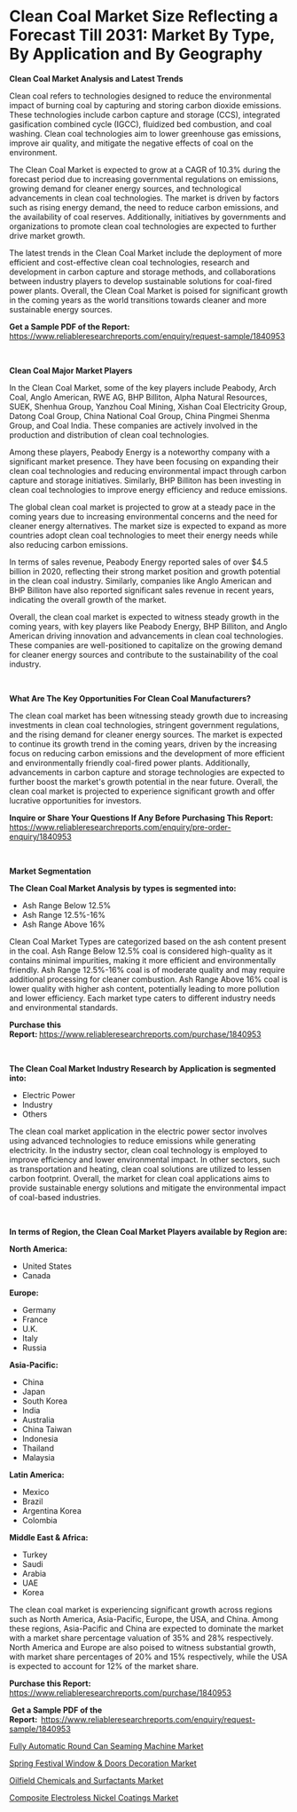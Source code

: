 <p><h1>Clean Coal Market Size Reflecting a Forecast Till 2031: Market By Type, By Application and By Geography</h1></p><p><strong>Clean Coal Market Analysis and Latest Trends</strong></p>
<p><p>Clean coal refers to technologies designed to reduce the environmental impact of burning coal by capturing and storing carbon dioxide emissions. These technologies include carbon capture and storage (CCS), integrated gasification combined cycle (IGCC), fluidized bed combustion, and coal washing. Clean coal technologies aim to lower greenhouse gas emissions, improve air quality, and mitigate the negative effects of coal on the environment.</p><p>The Clean Coal Market is expected to grow at a CAGR of 10.3% during the forecast period due to increasing governmental regulations on emissions, growing demand for cleaner energy sources, and technological advancements in clean coal technologies. The market is driven by factors such as rising energy demand, the need to reduce carbon emissions, and the availability of coal reserves. Additionally, initiatives by governments and organizations to promote clean coal technologies are expected to further drive market growth.</p><p>The latest trends in the Clean Coal Market include the deployment of more efficient and cost-effective clean coal technologies, research and development in carbon capture and storage methods, and collaborations between industry players to develop sustainable solutions for coal-fired power plants. Overall, the Clean Coal Market is poised for significant growth in the coming years as the world transitions towards cleaner and more sustainable energy sources.</p></p>
<p><strong>Get a Sample PDF of the Report:&nbsp;</strong> <a href="https://www.reliableresearchreports.com/enquiry/request-sample/1840953">https://www.reliableresearchreports.com/enquiry/request-sample/1840953</a></p>
<p>&nbsp;</p>
<p><strong>Clean Coal Major Market Players</strong></p>
<p><p>In the Clean Coal Market, some of the key players include Peabody, Arch Coal, Anglo American, RWE AG, BHP Billiton, Alpha Natural Resources, SUEK, Shenhua Group, Yanzhou Coal Mining, Xishan Coal Electricity Group, Datong Coal Group, China National Coal Group, China Pingmei Shenma Group, and Coal India. These companies are actively involved in the production and distribution of clean coal technologies.</p><p>Among these players, Peabody Energy is a noteworthy company with a significant market presence. They have been focusing on expanding their clean coal technologies and reducing environmental impact through carbon capture and storage initiatives. Similarly, BHP Billiton has been investing in clean coal technologies to improve energy efficiency and reduce emissions.</p><p>The global clean coal market is projected to grow at a steady pace in the coming years due to increasing environmental concerns and the need for cleaner energy alternatives. The market size is expected to expand as more countries adopt clean coal technologies to meet their energy needs while also reducing carbon emissions.</p><p>In terms of sales revenue, Peabody Energy reported sales of over $4.5 billion in 2020, reflecting their strong market position and growth potential in the clean coal industry. Similarly, companies like Anglo American and BHP Billiton have also reported significant sales revenue in recent years, indicating the overall growth of the market.</p><p>Overall, the clean coal market is expected to witness steady growth in the coming years, with key players like Peabody Energy, BHP Billiton, and Anglo American driving innovation and advancements in clean coal technologies. These companies are well-positioned to capitalize on the growing demand for cleaner energy sources and contribute to the sustainability of the coal industry.</p></p>
<p>&nbsp;</p>
<p><strong>What Are The Key Opportunities For Clean Coal Manufacturers?</strong></p>
<p><p>The clean coal market has been witnessing steady growth due to increasing investments in clean coal technologies, stringent government regulations, and the rising demand for cleaner energy sources. The market is expected to continue its growth trend in the coming years, driven by the increasing focus on reducing carbon emissions and the development of more efficient and environmentally friendly coal-fired power plants. Additionally, advancements in carbon capture and storage technologies are expected to further boost the market's growth potential in the near future. Overall, the clean coal market is projected to experience significant growth and offer lucrative opportunities for investors.</p></p>
<p><strong>Inquire or Share Your Questions If Any Before Purchasing This Report:</strong> <a href="https://www.reliableresearchreports.com/enquiry/pre-order-enquiry/1840953">https://www.reliableresearchreports.com/enquiry/pre-order-enquiry/1840953</a></p>
<p>&nbsp;</p>
<p><strong>Market Segmentation</strong></p>
<p><strong>The Clean Coal Market Analysis by types is segmented into:</strong></p>
<p><ul><li>Ash Range Below 12.5%</li><li>Ash Range 12.5%-16%</li><li>Ash Range Above 16%</li></ul></p>
<p><p>Clean Coal Market Types are categorized based on the ash content present in the coal. Ash Range Below 12.5% coal is considered high-quality as it contains minimal impurities, making it more efficient and environmentally friendly. Ash Range 12.5%-16% coal is of moderate quality and may require additional processing for cleaner combustion. Ash Range Above 16% coal is lower quality with higher ash content, potentially leading to more pollution and lower efficiency. Each market type caters to different industry needs and environmental standards.</p></p>
<p><strong>Purchase this Report:&nbsp;</strong><a href="https://www.reliableresearchreports.com/purchase/1840953">https://www.reliableresearchreports.com/purchase/1840953</a></p>
<p>&nbsp;</p>
<p><strong>The Clean Coal Market Industry Research by Application is segmented into:</strong></p>
<p><ul><li>Electric Power</li><li>Industry</li><li>Others</li></ul></p>
<p><p>The clean coal market application in the electric power sector involves using advanced technologies to reduce emissions while generating electricity. In the industry sector, clean coal technology is employed to improve efficiency and lower environmental impact. In other sectors, such as transportation and heating, clean coal solutions are utilized to lessen carbon footprint. Overall, the market for clean coal applications aims to provide sustainable energy solutions and mitigate the environmental impact of coal-based industries.</p></p>
<p>&nbsp;</p>
<p><strong>In terms of Region, the Clean Coal Market Players available by Region are:</strong></p>
<p>
    <p> <strong> North America: </strong>
        <ul>
            <li>United States</li>
            <li>Canada</li>
        </ul>
        </p> 
    <p> <strong> Europe: </strong>
        <ul>
            <li>Germany</li>
            <li>France</li>
            <li>U.K.</li>
            <li>Italy</li>
            <li>Russia</li>
        </ul>
        </p> 
    <p> <strong> Asia-Pacific: </strong>
        <ul>
            <li>China</li>
            <li>Japan</li>
            <li>South Korea</li>
            <li>India</li>
            <li>Australia</li>
            <li>China Taiwan</li>
            <li>Indonesia</li>
            <li>Thailand</li>
            <li>Malaysia</li>
        </ul>
        </p> 
    <p> <strong> Latin America: </strong>
        <ul>
            <li>Mexico</li>
            <li>Brazil</li>
            <li>Argentina Korea</li>
            <li>Colombia</li>
        </ul>
        </p> 
    <p> <strong> Middle East & Africa: </strong>
        <ul>
            <li>Turkey</li>
            <li>Saudi</li>
            <li>Arabia</li>
            <li>UAE</li>
            <li>Korea</li>
        </ul>
    </p>
    </p>
<p><p>The clean coal market is experiencing significant growth across regions such as North America, Asia-Pacific, Europe, the USA, and China. Among these regions, Asia-Pacific and China are expected to dominate the market with a market share percentage valuation of 35% and 28% respectively. North America and Europe are also poised to witness substantial growth, with market share percentages of 20% and 15% respectively, while the USA is expected to account for 12% of the market share.</p></p>
<p><strong>Purchase this Report: </strong><a href="https://www.reliableresearchreports.com/purchase/1840953">https://www.reliableresearchreports.com/purchase/1840953</a></p>
<p>&nbsp;<strong>Get a Sample PDF of the Report:&nbsp;&nbsp;</strong><a href="https://www.reliableresearchreports.com/enquiry/request-sample/1840953">https://www.reliableresearchreports.com/enquiry/request-sample/1840953</a></p>
<p><strong></strong></p>
<p><p><a href="https://view.publitas.com/reportprime-1/fully-automatic-round-can-seaming-machine-market-size-market-trends-and-growth-outlook-forecasted-for-period-from-2024-to-2031/">Fully Automatic Round Can Seaming Machine Market</a></p><p><a href="https://view.publitas.com/reportprime-1/spring-festival-window-doors-decoration-market-research-report-forecasted-for-period-from-2024-2031-by-market-type-market-application-and-region/">Spring Festival Window & Doors Decoration Market</a></p><p><a href="https://zircon-bluebell-299.notion.site/Oilfield-Chemicals-and-Surfactants-Market-Offer-Valuable-Insights-into-Market-Size-Market-Share-Ma-fde38bfa38974d7bb687c411d1c481ee">Oilfield Chemicals and Surfactants Market</a></p><p><a href="https://view.publitas.com/reportprime-1/composite-electroless-nickel-coatings-market-furnish-information-about-market-size-market-share-market-dynamics-and-projections-spanning-from-2024-to-2031/">Composite Electroless Nickel Coatings Market</a></p></p>